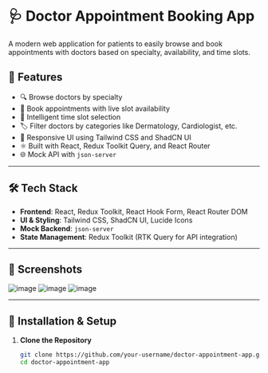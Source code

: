 # 🩺 Doctor Appointment Booking App

A modern web application for patients to easily browse and book appointments with doctors based on specialty, availability, and time slots.

## 🚀 Features

- 🔍 Browse doctors by specialty
- 📅 Book appointments with live slot availability
- 🧠 Intelligent time slot selection
- 🏷️ Filter doctors by categories like Dermatology, Cardiologist, etc.
- 🧼 Responsive UI using Tailwind CSS and ShadCN UI
- ⚛️ Built with React, Redux Toolkit Query, and React Router
- 🌐 Mock API with `json-server`

---

## 🛠️ Tech Stack

- **Frontend**: React, Redux Toolkit, React Hook Form, React Router DOM
- **UI & Styling**: Tailwind CSS, ShadCN UI, Lucide Icons
- **Mock Backend**: `json-server`
- **State Management**: Redux Toolkit (RTK Query for API integration)

---

## 📸 Screenshots

![image](https://github.com/user-attachments/assets/679cd2c6-cc02-424a-aa11-a6430dfeb52b)
![image](https://github.com/user-attachments/assets/37fc645b-49f3-445e-a8d1-5cc90c5a7325)
![image](https://github.com/user-attachments/assets/bf12107f-d2ce-41aa-b7c4-0b3f0a75c000)



---

## 🔧 Installation & Setup

1. **Clone the Repository**

   ```bash
   git clone https://github.com/your-username/doctor-appointment-app.git
   cd doctor-appointment-app
